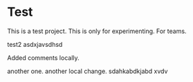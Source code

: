 
# Test
This is a test project. This is only for experimenting.
For teams.

test2
 asdxjavsdhsd

 Added comments locally.

 another one.
 another local change.
 sdahkabdkjabd xvdv
